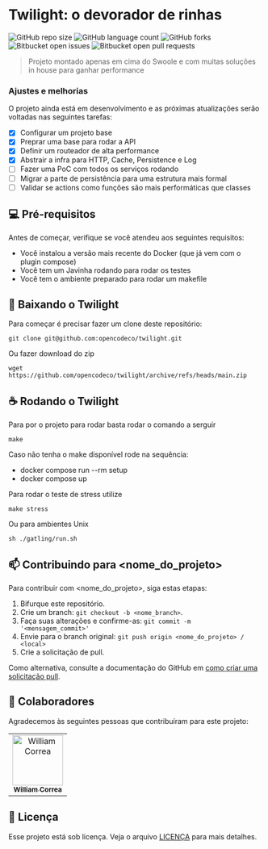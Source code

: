 # Twilight: o devorador de rinhas

![GitHub repo size](https://img.shields.io/github/repo-size/opencodeco/twilight?style=for-the-badge)
![GitHub language count](https://img.shields.io/github/languages/count/opencodeco/twilight?style=for-the-badge)
![GitHub forks](https://img.shields.io/github/forks/opencodeco/twilight?style=for-the-badge)
![Bitbucket open issues](https://img.shields.io/bitbucket/issues/opencodeco/twilight?style=for-the-badge)
![Bitbucket open pull requests](https://img.shields.io/bitbucket/pr-raw/opencodeco/twilight?style=for-the-badge)

> Projeto montado apenas em cima do Swoole e com muitas soluções in house para ganhar performance

### Ajustes e melhorias

O projeto ainda está em desenvolvimento e as próximas atualizações serão voltadas nas seguintes tarefas:

- [x] Configurar um projeto base
- [x] Preprar uma base para rodar a API
- [x] Definir um routeador de alta performance
- [x] Abstrair a infra para HTTP, Cache, Persistence e Log
- [ ] Fazer uma PoC com todos os serviços rodando
- [ ] Migrar a parte de persistência para uma estrutura mais formal
- [ ] Validar se actions como funções são mais performáticas que classes

## 💻 Pré-requisitos

Antes de começar, verifique se você atendeu aos seguintes requisitos:

* Você instalou a versão mais recente do Docker (que já vem com o plugin compose)
* Você tem um Javinha rodando para rodar os testes
* Você tem o ambiente preparado para rodar um makefile

## 🚀 Baixando o Twilight

Para começar é precisar fazer um clone deste repositório:

```
git clone git@github.com:opencodeco/twilight.git
```

Ou fazer download do zip
```
wget https://github.com/opencodeco/twilight/archive/refs/heads/main.zip
```

## ☕ Rodando o Twilight

Para por o projeto para rodar basta rodar o comando a serguir

```
make
```

Caso não tenha o make disponível rode na sequência:
- docker compose run --rm setup
- docker compose up

Para rodar o teste de stress utilize
```
make stress
```

Ou para ambientes Unix
```
sh ./gatling/run.sh
```

## 📫 Contribuindo para <nome_do_projeto>

Para contribuir com <nome_do_projeto>, siga estas etapas:

1. Bifurque este repositório.
2. Crie um branch: `git checkout -b <nome_branch>`.
3. Faça suas alterações e confirme-as: `git commit -m '<mensagem_commit>'`
4. Envie para o branch original: `git push origin <nome_do_projeto> / <local>`
5. Crie a solicitação de pull.

Como alternativa, consulte a documentação do GitHub em [como criar uma solicitação pull](https://help.github.com/en/github/collaborating-with-issues-and-pull-requests/creating-a-pull-request).

## 🤝 Colaboradores

Agradecemos às seguintes pessoas que contribuíram para este projeto:

<table>
  <tr>
    <td align="center">
      <a href="#">
        <img src="https://s.gravatar.com/avatar/47646f3d728d63e17a082deab0636c4b86c31c7a659b7042556a2df3714af9a5?s=80&r=pg" width="100px;" alt="William Correa"/><br>
        <sub>
          <b>William Correa</b>
        </sub>
      </a>
    </td>
  </tr>
</table>

## 📝 Licença

Esse projeto está sob licença. Veja o arquivo [LICENÇA](LICENSE.md) para mais detalhes.
